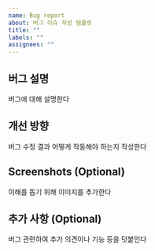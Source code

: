 ```yaml
---
name: Bug report
about: 버그 이슈 작성 템플릿
title: ""
labels: ""
assignees: ""
---
```


## 버그 설명
버그에 대해 설명한다

## 개선 방향
버그 수정 결과 어떻게 작동해야 하는지 작성한다

## Screenshots (Optional)
이해를 돕기 위해 이미지를 추가한다

## 추가 사항 (Optional)
버그 관련하여 추가 의견이나 기능 등을 덧붙인다
